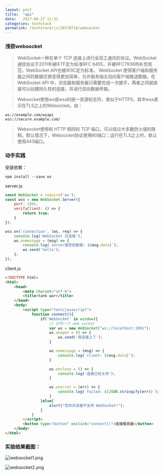 ```yaml
---
layout: post
title:  "api"
date:   2017-06-27 11:31
categories: techstack
permalink: /techstack/js/20170718/websocket
---
```


### 浅尝websocket
> WebSocket一种在单个 TCP 连接上进行全双工通讯的协议。WebSocket通信协议于2011年被IETF定为标准RFC 6455，并被RFC7936所补充规范。WebSocket API也被W3C定为标准。
WebSocket 使得客户端和服务器之间的数据交换变得更加简单，允许服务端主动向客户端推送数据。在 WebSocket API 中，浏览器和服务器只需要完成一次握手，两者之间就直接可以创建持久性的连接，并进行双向数据传输。

> Websocket使用ws或wss的统一资源标志符，类似于HTTPS，其中wss表示在TLS之上的Websocket。如：
>
```
ws://example.com/wsapi
wss://secure.example.com/
```
> Websocket使用和 HTTP 相同的 TCP 端口，可以绕过大多数防火墙的限制。默认情况下，Websocket协议使用80端口；运行在TLS之上时，默认使用443端口。

### 动手实践
安装依赖：
```
npm install --save ws
```
server.js
```js
const WebSocket = require('ws');
const wss = new WebSocket.Server({
    port: 1991,
    verifyClient: () => {
        return true;
    }
});

wss.on('connection', (ws, req) => {
    console.log('WebSocket 已连接');
    ws.onmessage = (msg) => {
        console.log(`server接受到数据: ${msg.data}`);
        ws.send('hello');
    };
});
```

client.js
```html
<!DOCTYPE html>
<html>
    <head>
        <meta charset="utf-8">
        <title>tank war</title>
    </head>
    <body>
        <script type="text/javascript">
            function connect(){
                if('WebSocket' in window){
                    // 打开一个 web socket
                    var ws = new WebSocket("ws://localhost:1991");
                    ws.onopen = () => {
                        ws.send('我连接上了');
                    }

                    ws.onmessage = (msg) => {
                        console.log(`client: ${msg.data}`);
                    }

                    ws.onclose = () => {
                        console.log('连接已经关闭');
                    }

                    ws.onerror = (err) => {
                        console.log(`failed: ${JSON.stringify(err)}`);
                    }
                }else{
                    alert("您的浏览器不支持 WebSocket!");
                }
            }
        </script>
        <button type="button" onclick="connect()">连接服务器</button>
    </body>
</html>
```

### 实验结果截图：

![websocket1.png](https://i.loli.net/2017/07/18/596d7660353b7.png)

![websocket2.png](https://i.loli.net/2017/07/18/596d766034939.png)
